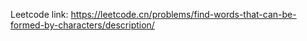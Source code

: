 Leetcode link: https://leetcode.cn/problems/find-words-that-can-be-formed-by-characters/description/ 
